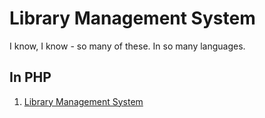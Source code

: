 # Library Management System
I know, I know - so many of these. In so many languages.

## In PHP
1. [Library Management System](https://github.com/ashnehete/Library-Management-System)